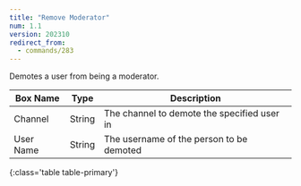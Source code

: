 ```yaml
---
title: "Remove Moderator"
num: 1.1
version: 202310
redirect_from:
  - commands/283
---
```


Demotes a user from being a moderator.

| Box Name | Type | Description | 
|-------|--------|--------
Channel|String|The channel to demote the specified user in
User Name|String|The username of the person to be demoted
{:class='table table-primary'}